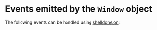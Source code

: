 # Events emitted by the `Window` object

The following events can be handled using [shelldone.on](../shelldone/on.md):

